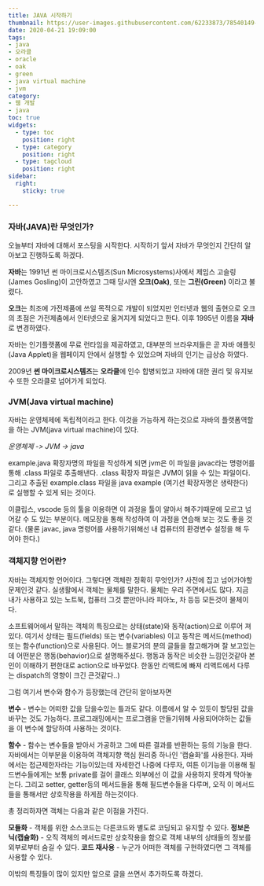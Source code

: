 ```yaml
---
title: JAVA 시작하기
thumbnail: https://user-images.githubusercontent.com/62233873/78540149-aa58da80-782e-11ea-9754-33ae5e40ec43.jpg
date: 2020-04-21 19:09:00
tags: 
- java
- 오라클
- oracle
- oak
- green
- java virtual machine
- jvm
category:
- 웹 개발
- java
toc: true
widgets:
  - type: toc
    position: right
  - type: category
    position: right
  - type: tagcloud
    position: right
sidebar:
  right:
    sticky: true

---
```


### 자바(JAVA)란 무엇인가?
오늘부터 자바에 대해서 포스팅을 시작한다. 시작하기 앞서 자바가 무엇인지 간단히 알아보고 진행하도록 하겠다.<!-- more -->

**자바**는 1991년 썬 마이크로시스템즈(Sun Microsystems)사에서 제임스 고슬링(James Gosling)이 고안하였고 그때 당시엔 **오크(Oak)**, 또는 **그린(Green)** 이라고 불렸다. 

**오크**는 최조에 가전제품에 쓰일 목적으로 개발이 되었지만 인터넷과 웹의 출현으로 오크의 초점은 가전제춤에서 인터넷으로 옮겨지게 되었다고 한다. 이후 1995년 이름을 **자바**로 변경하였다.

자바는 인기플랫폼에 무료 런타임을 제공하였고, 대부분의 브라우저들은 곧 자바 애플릿(Java Applet)을 웹페이지 안에서 실행할 수 있었으며 자바의 인기는 급상승 하였다.

2009년 **썬 마이크로시스템즈**는 **오라클**에 인수 합병되었고 자바에 대한 권리 및 유지보수 또한 오라클로 넘어가게 되었다.

### JVM(Java virtual machine)
자바는 운영체제에 독립적이라고 한다. 이것을 가능하게 하는것으로 자바의 플랫폼역할을 하는 JVM(java virtual machine)이 있다.

_운영체제 -> JVM -> java_

example.java 확장자명의 파일을 작성하게 되면 jvm은 이 파일을 javac라는 명령어를 통해 .class 파일로 추출해낸다. .class 확장자 파일은 JVM이 읽을 수 있는 파일이다. 그리고 추출된 example.class 파일을  java example (여기선 확장자명은 생략한다) 로 실행할 수 있게 되는 것이다.

이클립스, vscode 등의 툴을 이용하면 이 과정을 툴이 알아서 해주기때문에 모르고 넘어갈 수 도 있는 부분이다.
메모장을 통해 작성하여 이 과정을 연습해 보는 것도 좋을 것 같다. (물론 javac, java 명령어를 사용하기위해선 내 컴퓨터의 환경변수 설정을 해 두어야 한다.)

### 객체지향 언어란?
자바는 객체지향 언어이다. 그렇다면 객체란 정확히 무엇인가? 사전에 집고 넘어가야할 문제인것 같다. 실생활에서 객체는 물체를 말한다.     물체는 우리 주면에서도 많다. 지금 내가 사용하고 있는 노트북, 컴퓨터 그것 뿐만아니라 피아노, 차 등등 모든것이 물체이다.
	
소프트웨어에서 말하는 객체의 특징으로는 상태(state)와 동작(action)으로 이루어 져 있다. 여기서 상태는 필드(fields) 또는 변수(variables) 이고 동작은 메서드(method) 또는 함수(function)으로 사용된다. 어느 블로거의 분의 글들을 참고해가며 잘 보고있는데 어떤분은 행동(behavior)으로 설명해주셨다. 행동과 동작은 비슷한 느낌인것같아 본인이 이해하기 편한대로 action으로 바꾸었다. 한동안 리액트에 빠져 리액트에서 다루는 dispatch의 영향이 크긴 큰것같다..)
	
그럼 여기서 변수와 함수가 등장했는데 간단히 알아보자면 
	
**변수** - 변수는 어떠한 값을 담을수있는 틀과도 같다. 이름에서 알 수 있듯이 할당된 값을 바꾸는 것도 가능하다. 프로그래밍에서는 프로그램을 만들기위해 사용되어야하는 값들을 이 변수에 할당하여 사용하는 것이다.
	
**함수** - 함수는 변수들을 받아서 가공하고 그에 따른 결과를 반환하는 등의 기능을 한다. 자바에서는 이부분을 이용하여 객체지향 핵심 원리중 하나인 '캡슐화'를 사용한다. 자바에서는 접근제한자라는 기능이있는데 자세한건 나중에 다루자, 여튼 이기능을 이용해 필드변수들에게는 보통 private를 걸어 클래스 외부에선 이 값을 사용하지 못하게 막아놓는다. 그리고 setter, getter등의 메서드들을 통해 필드변수들을 다루며, 오직 이 메서드들을 통해서만 상호작용을 하게끔 하는것이다. 
	
총 정리하자면 객체는 다음과 같은 이점을 가진다.
	
**모듈화** - 객체를 위한 소스코드는 다른코드와 별도로 코딩되고 유지할 수 있다.
**정보은닉(캡슐화)** - 오직 객체의 메서드로만 상호작용을 함으로 객체 내부의 상태들의 정보를 외부로부터 숨길 수 있다.
**코드 재사용** - 누군가 어떠한 객체를 구현하였다면 그 객체를 사용할 수 있다.

이밖의 특징들이 많이 있지만 앞으로 글을 쓰면서 추가하도록 하겠다.
